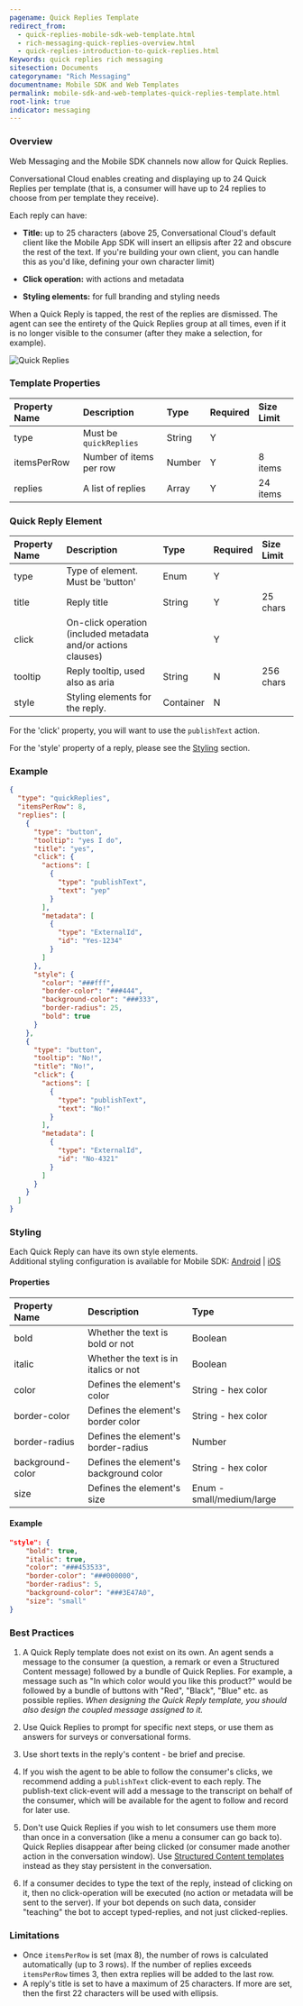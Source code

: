 ```yaml
---
pagename: Quick Replies Template
redirect_from:
  - quick-replies-mobile-sdk-web-template.html
  - rich-messaging-quick-replies-overview.html
  - quick-replies-introduction-to-quick-replies.html
Keywords: quick replies rich messaging
sitesection: Documents
categoryname: "Rich Messaging"
documentname: Mobile SDK and Web Templates
permalink: mobile-sdk-and-web-templates-quick-replies-template.html
root-link: true
indicator: messaging
---
```


### Overview

Web Messaging and the Mobile SDK channels now allow for Quick Replies.

Conversational Cloud enables creating and displaying up to 24 Quick Replies per template (that is, a consumer will have up to 24 replies to choose from per template they receive).

Each reply can have:

* **Title:** up to 25 characters (above 25, Conversational Cloud's default client like the Mobile App SDK will insert an ellipsis after 22 and obscure the rest of the text. If you're building your own client, you can handle this as you'd like, defining your own character limit)

* **Click operation:** with actions and metadata

* **Styling elements:** for full branding and styling needs

When a Quick Reply is tapped, the rest of the replies are dismissed. The agent can see the entirety of the Quick Replies group at all times, even if it is no longer visible to the consumer (after they make a selection, for example).

![Quick Replies](img/archive/quick-replies.gif)

### Template Properties

| Property Name | Description             | Type   | Required | Size Limit |
| :------------ | :---------------------- | :----- | :------- | :--------- |
| type          | Must be `quickReplies`  | String | Y        |            |
| itemsPerRow   | Number of items per row | Number | Y        | 8 items    |
| replies       | A list of replies         | Array  | Y        | 24 items   |

### Quick Reply Element

| Property Name | Description                                                   | Type      | Required | Size Limit |
| :------------ | :------------------------------------------------------------ | :-------- | :------- | :--------- |
| type          | Type of element. Must be 'button'                             | Enum      | Y        |            |
| title         | Reply title                                                    | String    | Y        | 25 chars   |
| click         | On-click operation (included metadata and/or actions clauses) |           | Y        |            |
| tooltip       | Reply tooltip, used also as aria                               | String    | N        | 256 chars  |
| style         | Styling elements for the reply.                                | Container | N        |            |

For the 'click' property, you will want to use the `publishText` action.

For the 'style' property of a reply, please see the [Styling](#Styling) section.

### Example

```json
{
  "type": "quickReplies",
  "itemsPerRow": 8,
  "replies": [
    {
      "type": "button",
      "tooltip": "yes I do",
      "title": "yes",
      "click": {
        "actions": [
          {
            "type": "publishText",
            "text": "yep"
          }
        ],
        "metadata": [
          {
            "type": "ExternalId",
            "id": "Yes-1234"
          }
        ]
      },
      "style": {
        "color": "###fff",
        "border-color": "###444",
        "background-color": "###333",
        "border-radius": 25,
        "bold": true
      }
    },
    {
      "type": "button",
      "tooltip": "No!",
      "title": "No!",
      "click": {
        "actions": [
          {
            "type": "publishText",
            "text": "No!"
          }
        ],
        "metadata": [
          {
            "type": "ExternalId",
            "id": "No-4321"
          }
        ]
      }
    }
  ]
}
```

### Styling

Each Quick Reply can have its own style elements.
<br/>
Additional styling configuration is available for Mobile SDK: [Android](/mobile-app-messaging-sdk-for-android-customization-and-branding-attributes.html#quick-replies) | [iOS](/mobile-app-messaging-sdk-for-ios-customization-and-branding-attributes.html#quick-reply)

#### Properties

| Property Name    | Description                            | Type                      |
| :--------------- | :------------------------------------- | :------------------------ |
| bold             | Whether the text is bold or not        | Boolean                   |
| italic           | Whether the text is in italics or not  | Boolean                   |
| color            | Defines the element's color               | String - hex color        |
| border-color     | Defines the element's border color    | String - hex color        |
| border-radius    | Defines the element's border-radius | Number                    |
| background-color | Defines the element's background color | String - hex color        |
| size             | Defines the element's size             | Enum - small/medium/large |

#### Example

```json
"style": {
	"bold": true,
	"italic": true,
	"color": "###453533",
	"border-color": "###000000",
	"border-radius": 5,
	"background-color": "###3E47A0",
	"size": "small"
}
```

### Best Practices

1. A Quick Reply template does not exist on its own. An agent sends a message to the consumer (a question, a remark or even a Structured Content message) followed by a bundle of Quick Replies. For example, a message such as "In which color would you like this product?" would be followed by a bundle of buttons with "Red", "Black", "Blue" etc. as possible replies. *When designing the Quick Reply template, you should also design the coupled message assigned to it.*

2. Use Quick Replies to prompt for specific next steps, or use them as answers for surveys or conversational forms.

3. Use short texts in the reply's content - be brief and precise.

4. If you wish the agent to be able to follow the consumer's clicks, we recommend adding a `publishText` click-event to each reply. The publish-text click-event will add a message to the transcript on behalf of the consumer, which will be available for the agent to follow and record for later use.

5. Don't use Quick Replies if you wish to let consumers use them more than once in a conversation (like a menu a consumer can go back to). Quick Replies disappear after being clicked (or consumer made another action in the conversation window). Use [Structured Content templates](structured-content-mobile-sdk-web-templates-card-template.html) instead as they stay persistent in the conversation.

6. If a consumer decides to type the text of the reply, instead of clicking on it, then no click-operation will be executed (no action or metadata will be sent to the server). If your bot depends on such data, consider "teaching" the bot to accept typed-replies, and not just clicked-replies.

### Limitations

* Once `itemsPerRow` is set (max 8), the number of rows is calculated automatically (up to 3 rows). If the number of replies exceeds `itemsPerRow` times 3, then extra replies will be added to the last row.
* A reply's title is set to have a maximum of 25 characters. If more are set, then the first 22 characters will be used with ellipsis.
